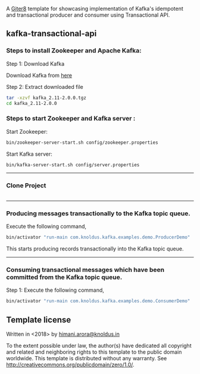 A [Giter8][g8] template for showcasing implementation of Kafka's idempotent and transactional producer and consumer using Transactional API.

kafka-transactional-api
---

### Steps to install Zookeeper and Apache Kafka:

Step 1: Download Kafka

Download Kafka from [here](https://archive.apache.org/dist/kafka/2.0.0/kafka-2.0.0-src.tgz)

Step 2: Extract downloaded file

```bash
tar -xzvf kafka_2.11-2.0.0.tgz
cd kafka_2.11-2.0.0
```
### Steps to start Zookeeper and Kafka server :

Start Zookeeper:

```bash
bin/zookeeper-server-start.sh config/zookeeper.properties
```

Start Kafka server:

```bash
bin/kafka-server-start.sh config/server.properties
```

---
### Clone Project

```sbt new knoldus/kafka-transactional-api.g8
```
---
### Producing messages transactionally to the Kafka topic queue.

Execute the following command,

```bash
bin/activator "run-main com.knoldus.kafka.examples.demo.ProducerDemo"
```
This starts producing records transactionally into the Kafka topic queue.

---
### Consuming transactional messages which have been committed from the Kafka topic queue.

Step 1:
Execute the following command,

```bash
bin/activator "run-main com.knoldus.kafka.examples.demo.ConsumerDemo"
```

Template license
----------------
Written in <2018> by <HIMANI ARORA> <himani.arora@knoldus.in>

To the extent possible under law, the author(s) have dedicated all copyright and related
and neighboring rights to this template to the public domain worldwide.
This template is distributed without any warranty. See <http://creativecommons.org/publicdomain/zero/1.0/>.

[g8]: http://www.foundweekends.org/giter8/
